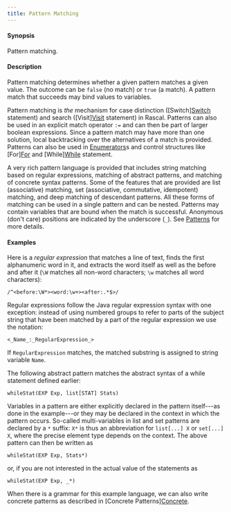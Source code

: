 ```yaml
---
title: Pattern Matching
---
```


#### Synopsis

Pattern matching.

#### Description

Pattern matching determines whether a given pattern matches a given value. 
The outcome can be `false` (no match) or `true` (a match). A pattern match that succeeds may bind values to variables.

Pattern matching is _the_ mechanism for case distinction 
([Switch][Switch](../../Rascal/Statements/Switch) statement) and search ([Visit][Visit](../../Rascal/Expressions/Visit) statement) in Rascal. 
Patterns can also be used in an explicit match operator `:=` and can then be part of larger boolean expressions. 
Since a pattern match may have more than one solution, local backtracking over the alternatives of a match is provided. 
Patterns can also be used in [Enumerators](../../Rascal/Expressions/Comprehensions/Enumerator)s and control structures like 
[For][For](../../Rascal/Statements/For) and [While][While](../../Rascal/Statements/While) statement.

A very rich pattern language is provided that includes string matching based on regular expressions, 
matching of abstract patterns, and matching of concrete syntax patterns. 
Some of the features that are provided are list (associative) matching, 
set (associative, commutative, idempotent) matching, and deep matching of descendant patterns. 
All these forms of matching can be used in a single pattern and can be nested. 
Patterns may contain variables that are bound when the match is successful. 
Anonymous (don't care) positions are indicated by the underscore (`_`). 
See [Patterns](../../Rascal/Patterns) for more details.

#### Examples

Here is a _regular expression_ that matches a line of text, finds the first alphanumeric word in it, and extracts the word itself as well as the before and after it (`\W` matches all non-word characters; `\w` matches all word characters):

```rascal
/^<before:\W*><word:\w+><after:.*$>/
```

Regular expressions follow the Java regular expression syntax with one exception: instead of using numbered groups to refer to parts of the subject string that have been matched by a part of the regular expression we use the notation:

```rascal
<_Name_:_RegularExpression_>
```

If `RegularExpression` matches, the matched substring is assigned to string variable `Name`.

The following abstract pattern matches the abstract syntax of a while statement defined earlier:

```rascal
whileStat(EXP Exp, list[STAT] Stats)
```

Variables in a pattern are either explicitly declared in the pattern itself---as done in the example---or they may be declared in the context in which the pattern occurs. So-called multi-variables in list and set patterns are declared by a `*` suffix: `X*` is thus 
an abbreviation for `list[...] X` or `set[...] X`, where the precise element type depends on the context. The above pattern can then be written as

```rascal
whileStat(EXP Exp, Stats*)
```
or, if you are not interested in the actual value of the statements as

```rascal
whileStat(EXP Exp, _*)
```

When there is a grammar for this example language, we can also write concrete patterns as described in
[Concrete Patterns][Concrete](../../Rascal/Patterns/Concrete).




